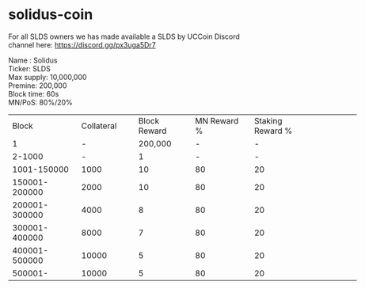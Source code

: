 # solidus-coin

For all SLDS owners we has made available a SLDS by UCCoin Discord channel here: 
https://discord.gg/px3uga5Dr7


Name : Solidus  
Ticker: SLDS  
Max supply: 10,000,000  
Premine: 200,000  
Block time: 60s  
MN/PoS: 80%/20%  



<table border=0 cellpadding=0 cellspacing=0 width=701 class=xl6553517252 style='border-collapse:collapse;table-layout:fixed;width:528pt'> <col class=xl6553517252 width=139 style='mso-width-source:userset;mso-width-alt: 4785;width:104pt'> <col class=xl6553517252 width=107 span=2 style='mso-width-source:userset; mso-width-alt:3702;width:81pt'> <col class=xl6553517252 width=134 style='mso-width-source:userset;mso-width-alt: 4608;width:100pt'> <col class=xl6553517252 width=107 span=2 style='mso-width-source:userset; mso-width-alt:3702;width:81pt'> <tr height=21 style='mso-height-source:userset;height:15.75pt'> <td height=21 class=xl6317252 width=150 style='height:15.75pt;width:104pt'>Block</td> <td class=xl6317252 width=107 style='width:81pt'>Collateral</td> <td class=xl6317252 width=107 style='width:81pt'>Block Reward</td> <td class=xl6317252 width=107 style='width:81pt'>MN Reward %</td> <td class=xl6317252 width=134 style='width:100pt'>Staking Reward %</td> </tr> <tr height=21 style='mso-height-source:userset;height:15.75pt'> <td height=21 class=xl6417252 style='height:15.75pt'>1</td> <td class=xl6517252>-</td> <td class=xl6517252>200,000</td> <td class=xl6617252>-</td> <td class=xl6617252>-</td> </tr> <tr height=21 style='mso-height-source:userset;height:15.75pt'> <td height=21 class=xl6417252 style='height:15.75pt'>2-1000</td> <td class=xl6517252>-</td> <td class=xl6517252>1</td> <td class=xl6617252>-</td> <td class=xl6617252>-</td> </tr> <tr height=21 style='mso-height-source:userset;height:15.75pt'> <td height=21 class=xl6417252 style='height:15.75pt'>1001-150000</td> <td class=xl6517252>1000</td> <td class=xl6517252>10</td> <td class=xl6617252>80</td> <td class=xl6617252>20</td> </tr> <tr height=21 style='mso-height-source:userset;height:15.75pt'> <td height=21 class=xl6417252 style='height:15.75pt'>150001-200000</td> <td class=xl6517252>2000</td> <td class=xl6517252>10</td> <td class=xl6617252>80</td> <td class=xl6617252>20</td> </tr> <tr height=21 style='mso-height-source:userset;height:15.75pt'> <td height=21 class=xl6417252 style='height:15.75pt'>200001-300000</td> <td class=xl6517252>4000</td> <td class=xl6517252>8</td> <td class=xl6617252>80</td> <td class=xl6617252>20</td> </tr> <tr height=21 style='mso-height-source:userset;height:15.75pt'> <td height=21 class=xl6417252 style='height:15.75pt'>300001-400000</td> <td class=xl6517252>8000</td> <td class=xl6517252>7</td> <td class=xl6617252>80</td> <td class=xl6617252>20</td> </tr> <tr height=21 style='mso-height-source:userset;height:15.75pt'> <td height=21 class=xl6417252 style='height:15.75pt'>400001-500000</td> <td class=xl6517252>10000</td> <td class=xl6517252>5</td> <td class=xl6617252>80</td> <td class=xl6617252>20</td> </tr> <tr height=21 style='mso-height-source:userset;height:15.75pt'> <td height=21 class=xl6417252 style='height:15.75pt'>500001-</td> <td class=xl6517252>10000</td> <td class=xl6517252>5</td> <td class=xl6617252>80</td> <td class=xl6617252>20</td> </tr>  </table>

